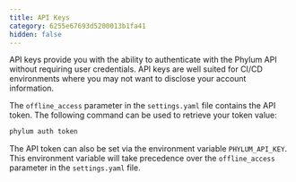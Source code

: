 ```yaml
---
title: API Keys
category: 6255e67693d5200013b1fa41
hidden: false
---
```


API keys provide you with the ability to authenticate with the Phylum API without requiring user credentials. API keys are well suited for CI/CD environments where you may not want to disclose your account information.

The `offline_access` parameter in the `settings.yaml` file contains the API token. The following command can be used to retrieve your token value:  
```sh
phylum auth token
```
The API token can also be set via the environment variable `PHYLUM_API_KEY`. This environment variable will take precedence over the `offline_access` parameter in the `settings.yaml` file.
